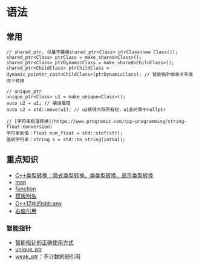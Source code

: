 # 语法
## 常用
```
// shared_ptr, 尽量不要用shared_ptr<Class> ptrClass(new Class());
shared_ptr<Class> ptrClass = make_shared<Class>();
shared_ptr<Class> ptrDynamicClass = make_shared<ChildClass>();
shared_ptr<ChildClass> ptrChildClass = dynamic_pointer_cast<ChildClass>(ptrDynamicClass); // 智能指针继承关系类向下转换

// unique_ptr
unique_ptr<Class> u1 = make_unique<Class>();
auto u2 = u1; // 编译报错
auto u2 = std::move(u1); // u2获得内存所有权，u1此时等于nullptr

// [字符串和值转换](https://www.programiz.com/cpp-programming/string-float-conversion)
字符串到值：float num_float = std::stof(str);
值到字符串：string s = std::to_string(intVal);
```

## 重点知识
* [C++类型转换：隐式类型转换、类类型转换、显示类型转换](https://segmentfault.com/a/1190000016582440)
* [map](https://blog.csdn.net/sevenjoin/article/details/81943864)
* [function](https://blog.csdn.net/weixin_43712770/article/details/120738647)
* [模板别名](https://wizardforcel.gitbooks.io/cpp-11-faq/content/55.html)
* [C++17中的std::any](https://hedzr.com/c++/variant/any-in-c++17/)
* [右值引用](https://changkun.de/modern-cpp/zh-cn/03-runtime/index.html#3-3-%E5%8F%B3%E5%80%BC%E5%BC%95%E7%94%A8)

### 智能指针
* [智能指针的正确使用方式](https://cloud.tencent.com/developer/article/1517336)
* [unique_ptr](https://blog.csdn.net/afei__/article/details/80670283)
* [weak_ptr](https://blog.csdn.net/c_base_jin/article/details/79440999)：不计数的弱引用
